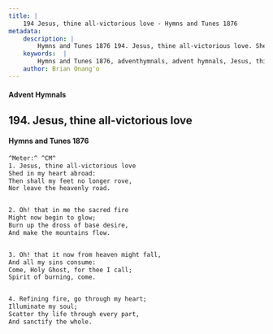 ```yaml
---
title: |
    194 Jesus, thine all-victorious love - Hymns and Tunes 1876
metadata:
    description: |
        Hymns and Tunes 1876 194. Jesus, thine all-victorious love. Shed in my heart abroad: Then shall my feet no longer rove, Nor leave the heavenly road. 
    keywords:  |
        Hymns and Tunes 1876, adventhymnals, advent hymnals, Jesus, thine all-victorious love, Shed in my heart abroad:, 
    author: Brian Onang'o
---
```


#### Advent Hymnals
## 194. Jesus, thine all-victorious love
####  Hymns and Tunes 1876

```txt
^Meter:^ ^CM^
1. Jesus, thine all-victorious love
Shed in my heart abroad:
Then shall my feet no longer rove,
Nor leave the heavenly road.


2. Oh! that in me the sacred fire
Might now begin to glow;
Burn up the dross of base desire,
And make the mountains flow.


3. Oh! that it now from heaven might fall,
And all my sins consume:
Come, Holy Ghost, for thee I call;
Spirit of burning, come.


4. Refining fire, go through my heart;
Illuminate my soul;
Scatter thy life through every part,
And sanctify the whole.
```